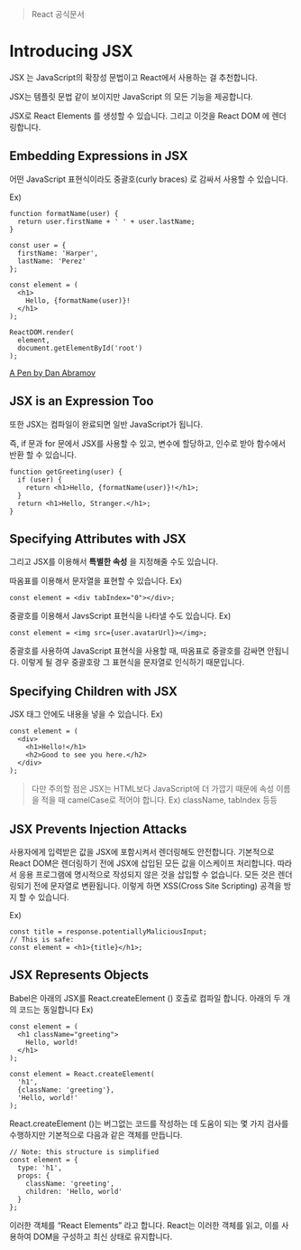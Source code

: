 > React 공식문서

# Introducing JSX
JSX 는 JavaScript의 확장성 문법이고 React에서 사용하는 걸 추천합니다.

JSX는 템플릿 문법 같이 보이지만 JavaScript 의 모든 기능을 제공합니다.

JSX로 React Elements 를 생성할 수 있습니다. 그리고 이것을 React DOM 에 렌더링합니다.

## Embedding Expressions in JSX

어떤 JavaScript 표현식이라도 중괄호(curly braces) 로 감싸서 사용할 수 있습니다.

Ex)
```
function formatName(user) {
  return user.firstName + ' ' + user.lastName;
}

const user = {
  firstName: 'Harper',
  lastName: 'Perez'
};

const element = (
  <h1>
    Hello, {formatName(user)}!
  </h1>
);

ReactDOM.render(
  element,
  document.getElementById('root')
);
```
[A Pen by  Dan Abramov](http://codepen.io/gaearon/pen/PGEjdG?editors=0010)

## JSX is an Expression Too
또한 JSX는 컴파일이 완료되면 일반 JavaScript가 됩니다.

즉, if 문과 for 문에서 JSX를 사용할 수 있고, 변수에 할당하고, 인수로 받아 함수에서 반환 할 수 있습니다.

```
function getGreeting(user) {
  if (user) {
    return <h1>Hello, {formatName(user)}!</h1>;
  }
  return <h1>Hello, Stranger.</h1>;
}
```

## Specifying Attributes with JSX
그리고 JSX를 이용해서 **특별한 속성** 을 지정해줄 수도 있습니다.

따옴표를 이용해서 문자열을 표현할 수 있습니다.
Ex)
```
const element = <div tabIndex="0"></div>;
```

중괄호를 이용해서 JavsScript 표현식을 나타낼 수도 있습니다.
Ex)
```
const element = <img src={user.avatarUrl}></img>;
```

중괄호를 사용하여 JavaScript 표현식을 사용할 때, 따옴표로 중괄호를 감싸면 안됩니다.
이렇게 될 경우 중괄호랑 그 표현식을 문자열로 인식하기 때문입니다.

## Specifying Children with JSX
JSX 태그 안에도 내용을 넣을 수 있습니다.
Ex)
```
const element = (
  <div>
    <h1>Hello!</h1>
    <h2>Good to see you here.</h2>
  </div>
);
```

> 다만 주의할 점은 JSX는 HTML보다 JavaScript에 더 가깝기 때문에 속성 이름을 적을 때 camelCase로 적어야 합니다.
> Ex) className, tabIndex 등등

## JSX Prevents Injection Attacks
사용자에게 입력받은 값을 JSX에 포함시켜서 렌더링해도 안전합니다.
기본적으로 React DOM은 렌더링하기 전에 JSX에 삽입된 모든 값을 이스케이프 처리합니다.
따라서 응용 프로그램에 명시적으로 작성되지 않은 것을 삽입할 수 없습니다.
모든 것은 렌더링되기 전에 문자열로 변환됩니다.
이렇게 하면 XSS(Cross Site Scripting) 공격을 방지 할 수 있습니다.

Ex)
```
const title = response.potentiallyMaliciousInput;
// This is safe:
const element = <h1>{title}</h1>;
```

## JSX Represents Objects
Babel은 아래의 JSX를 React.createElement () 호출로 컴파일 합니다.
아래의 두 개의 코드는 동일합니다
Ex)
```
const element = (
  <h1 className="greeting">
    Hello, world!
  </h1>
);
```

```
const element = React.createElement(
  'h1',
  {className: 'greeting'},
  'Hello, world!'
);
```

React.createElement ()는 버그없는 코드를 작성하는 데 도움이 되는 몇 가지 검사를 수행하지만 기본적으로 다음과 같은 객체를 만듭니다.

```
// Note: this structure is simplified
const element = {
  type: 'h1',
  props: {
    className: 'greeting',
    children: 'Hello, world'
  }
};
```

이러한 객체를 “React Elements” 라고 합니다.
React는 이러한 객체를 읽고, 이를 사용하여 DOM을 구성하고 최신 상태로 유지합니다.